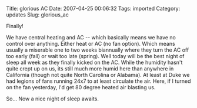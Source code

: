 Title: glorious AC
Date: 2007-04-25 00:06:32
Tags: imported
Category: updates
Slug: glorious_ac

Finally!

We have central heating and AC -- which basically means we have no control over anything.  Either heat or AC (no fan option).  Which means usually a miserable one to two weeks biannually where they turn the AC off too early (fall) or wait too late (spring).  Well today will be the best night of sleep all week as they finally kicked on the AC.  While the humidity hasn't quite crept up on us, its still much more humid here than anywhere in California (though not quite North Carolina or Alabama).  At least at Duke we had legions of fans running 24x7 to at least circulate the air.  Here, if I turned on the fan yesterday, I'd get 80 degree heated air blasting us.

So... Now a nice night of sleep awaits.
